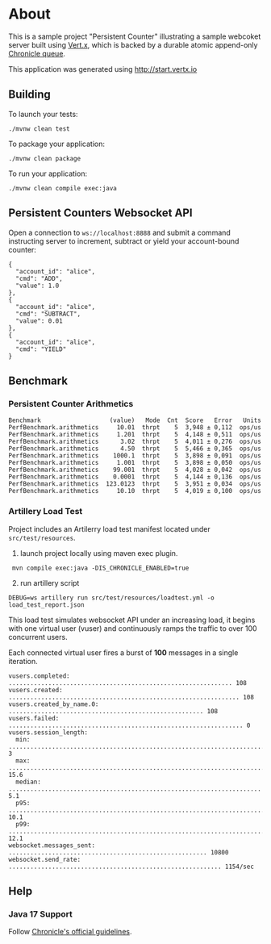 # About

This is a sample project "Persistent Counter" illustrating a sample webcoket server built using [Vert.x](https://github.com/vert-x), which is backed by a durable atomic
append-only [Chronicle queue](https://github.com/OpenHFT/Chronicle-Queue).


This application was generated using http://start.vertx.io

## Building

To launch your tests:

```
./mvnw clean test
```

To package your application:

```
./mvnw clean package
```

To run your application:

```
./mvnw clean compile exec:java
```

## Persistent Counters Websocket API

Open a connection to `ws://localhost:8888` and submit a command instructing server to increment, subtract or yield your account-bound counter:

```
{
  "account_id": "alice",
  "cmd": "ADD",
  "value": 1.0
},
{
  "account_id": "alice",
  "cmd": "SUBTRACT",
  "value": 0.01
},
{
  "account_id": "alice",
  "cmd": "YIELD"
}
```

## Benchmark

### Persistent Counter Arithmetics
```
Benchmark                   (value)   Mode  Cnt  Score   Error   Units
PerfBenchmark.arithmetics     10.01  thrpt    5  3,948 ± 0,112  ops/us
PerfBenchmark.arithmetics     1.201  thrpt    5  4,148 ± 0,511  ops/us
PerfBenchmark.arithmetics      3.02  thrpt    5  4,011 ± 0,276  ops/us
PerfBenchmark.arithmetics      4.50  thrpt    5  5,466 ± 0,365  ops/us
PerfBenchmark.arithmetics    1000.1  thrpt    5  3,898 ± 0,091  ops/us
PerfBenchmark.arithmetics     1.001  thrpt    5  3,898 ± 0,050  ops/us
PerfBenchmark.arithmetics    99.001  thrpt    5  4,028 ± 0,042  ops/us
PerfBenchmark.arithmetics    0.0001  thrpt    5  4,144 ± 0,136  ops/us
PerfBenchmark.arithmetics  123.0123  thrpt    5  3,951 ± 0,034  ops/us
PerfBenchmark.arithmetics     10.10  thrpt    5  4,019 ± 0,100  ops/us
```

### Artillery Load Test
Project includes an Artilerry load test manifest located under `src/test/resources`.

1. launch project locally using maven exec plugin.

``` mvn compile exec:java -DIS_CHRONICLE_ENABLED=true```

2. run artillery script

```DEBUG=ws artillery run src/test/resources/loadtest.yml -o load_test_report.json```

This load test simulates websocket API under an increasing load, it begins with one virtual user (vuser) and
continuously ramps the traffic to over 100 concurrent users.

Each connected virtual user fires a burst of **100** messages in a single iteration.

```
vusers.completed: .............................................................. 108
vusers.created: ................................................................ 108
vusers.created_by_name.0: ...................................................... 108
vusers.failed: ................................................................. 0
vusers.session_length:
  min: ......................................................................... 3
  max: ......................................................................... 15.6
  median: ...................................................................... 5.1
  p95: ......................................................................... 10.1
  p99: ......................................................................... 12.1
websocket.messages_sent: ....................................................... 10800
websocket.send_rate: ........................................................... 1154/sec
```

## Help

### Java 17 Support
Follow [Chronicle's official guidelines](https://chronicle.software/chronicle-support-java-17/).
